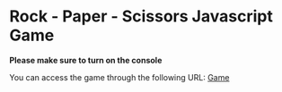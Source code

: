 # Rock - Paper - Scissors Javascript Game

**Please make sure to turn on the console**

You can access the game through the following URL: [Game](https://fwtlssc.github.io/rock-paper-scissors/)